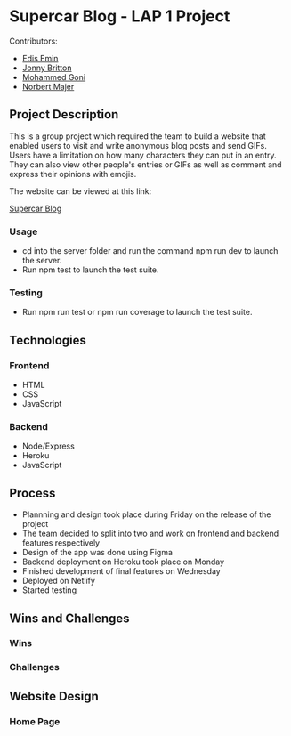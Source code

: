 # Supercar Blog - LAP 1 Project

  Contributors:

- [Edis Emin](https://github.com/edisemin)
- [Jonny Britton](https://github.com/jbritttt)
- [Mohammed Goni](https://github.com/MoGoni52)
- [Norbert Majer](https://github.com/azotamiota)

## Project Description
This is a group project which required the team to build a website that enabled users 
to visit and write anonymous blog posts and send GIFs. Users have a limitation on 
how many characters they can put in an entry. They can also view other 
people's entries or GIFs as well as comment and express their opinions with emojis. 

The website can be viewed at this link:

[Supercar Blog](https://super-car-blog.netlify.app/)

### Usage
- cd into the server folder and run the command npm run dev to launch the server.
- Run npm test to launch the test suite.

### Testing
- Run npm run test or npm run coverage to launch the test suite.

## Technologies

### Frontend
- HTML
- CSS
- JavaScript

### Backend
- Node/Express
- Heroku
- JavaScript

## Process
- Plannning and design took place during Friday on the release of the project 
- The team decided to split into two and work on frontend and backend features respectively
- Design of the app was done using Figma
- Backend deployment on Heroku took place on Monday
- Finished development of final features on Wednesday
- Deployed on Netlify
- Started testing


## Wins and Challenges

### Wins

### Challenges

## Website Design

### Home Page


